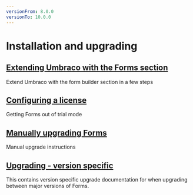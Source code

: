 ```yaml
---
versionFrom: 8.0.0
versionTo: 10.0.0
---
```


# Installation and upgrading

## [Extending Umbraco with the Forms section](Install)

Extend Umbraco with the form builder section in a few steps

## [Configuring a license](../../The-Licensing-model)

Getting Forms out of trial mode

## [Manually upgrading Forms](ManualUpgrade.md)

Manual upgrade instructions

## [Upgrading - version specific](Version-Specific.md)

This contains version specific upgrade documentation for when upgrading between major versions of Forms.

